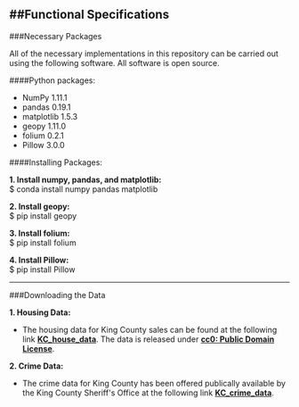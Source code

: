 ##Functional Specifications
----
  
###Necessary Packages
  
All of the necessary implementations in this repository can be carried out using the following software.  All software is open source.
  
####Python packages:
  
- NumPy 1.11.1  
- pandas 0.19.1  
- matplotlib 1.5.3  
- geopy 1.11.0  
- folium 0.2.1  
- Pillow 3.0.0  
  
####Installing Packages:
  
**1. Install numpy, pandas, and matplotlib:**  
$ conda install numpy pandas matplotlib
  
**2. Install geopy:**  
$ pip install geopy
  
**3. Install folium:**  
$ pip install folium
  
**4. Install Pillow:**  
$ pip install Pillow
  
----

###Downloading the Data
  
**1. Housing Data:**
- The housing data for King County sales can be found at the following link **[KC_house_data](https://www.kaggle.com/harlfoxem/housesalesprediction)**.  The data is released under **[cc0: Public Domain License](https://creativecommons.org/publicdomain/zero/1.0/)**.
  
**2. Crime Data:**
- The crime data for King County has been offered publically available by the King County Sheriff's Office at the following link **[KC_crime_data](https://moto.data.socrata.com/dataset/King-County-Sheriff-s-Office/4h35-4mtu)**. 
